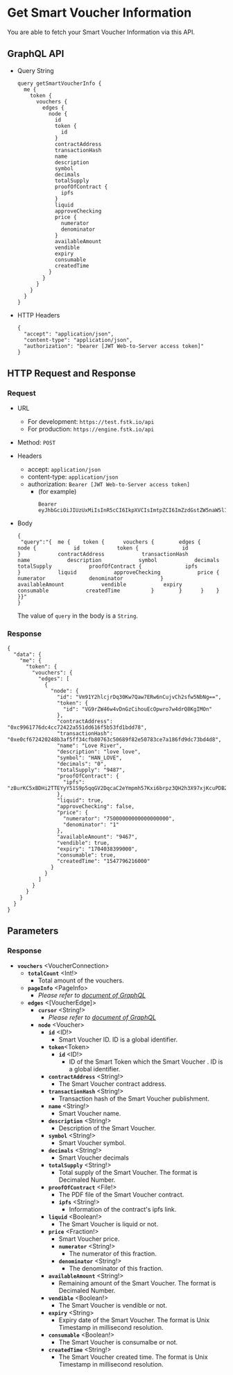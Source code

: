 
# Get Smart Voucher Information
You are able to fetch your Smart Voucher Information via this API.

## GraphQL API

- Query String
  ```
  query getSmartVoucherInfo {
    me {
      token {
        vouchers {
          edges {
            node {
              id
              token {
                id
              }
              contractAddress
              transactionHash
              name
              description
              symbol
              decimals
              totalSupply
              proofOfContract {
                ipfs
              }
              liquid
              approveChecking
              price {
                numerator
                denominator
              }
              availableAmount
              vendible
              expiry
              consumable
              createdTime
            }
          }
        }
      }
    }
  }
  ```
- HTTP Headers 
  ```
  {
    "accept": "application/json",
    "content-type": "application/json",
    "authorization": "bearer [JWT Web-to-Server access token]"
  }
  ```

## HTTP Request and Response
### Request

- URL
  - For development: `https://test.fstk.io/api`
  - For production: `https://engine.fstk.io/api`

- Method: `POST`

- Headers
  - accept: `application/json`
  - content-type: `application/json` 
  - authorization: `Bearer [JWT Web-to-Server access token]`
    - (for example)
      ```
      Bearer eyJhbGciOiJIUzUxMiIsInR5cCI6IkpXVCIsImtpZCI6ImZzdGstZW5naW5lIn0.eyJ1aWQiOiLDr1xiw73Ch8KDSFx1MDAxMcOowo5awrvCqsOAXHUwMDAywrwmIiwiaWF0IjoxNTM4NzA5MDM2LCJleHAiOjE1Mzg3OTU0MzYsImF1ZCI6InVybjpmc3RrOmVuZ2luZSIsImlzcyI6InVybjpmc3RrOmVuZ2luZSIsInN1YiI6InVybjpmc3RrOmVuZ2luZTphY2Nlc3NfdG9rZW4ifQ.msJZ61FHIkKtjUpDs4sx1Kk1rb9vdhus3ntUDj6rHNmsygiHTgOEMQFJMtVqtWqkNgrtRgGpngq8Rf47xTT53g
      ```

- Body
  ``` 
  {  
   "query":"{  me {    token {      vouchers {        edges {          node {            id            token {              id            }            contractAddress            transactionHash            name            description            symbol            decimals            totalSupply            proofOfContract {              ipfs            }            liquid            approveChecking            price {              numerator              denominator            }            availableAmount            vendible            expiry            consumable            createdTime          }        }      }    }  }}"
  }
  ```
  The value of `query` in the body is a `String`. 


### Response
```
{
  "data": {
    "me": {
      "token": {
        "vouchers": {
          "edges": [
            {
              "node": {
                "id": "Vm91Y2hlcjrDq30Kw7Qaw7ERw6nCujvCh2sfw5NbNg==",
                "token": {
                  "id": "VG9rZW46w4vDnGzCihouEcOpwro7w4drQ8KgIMOn"
                },
                "contractAddress": "0xc9961776dc4cc72422a551dd616f5b53fd1bdd78",
                "transactionHash": "0xe0cf672420248b3af5ff34cfb80763c50689f82e50783ce7a186fd9dc73bd4d8",
                "name": "Love River",
                "description": "love love",
                "symbol": "HAN_LOVE",
                "decimals": "0",
                "totalSupply": "9487",
                "proofOfContract": {
                  "ipfs": "zBurKC5xBDHi2TTEYyY51S9p5qqGV2DqcaC2eYmpmh57Kxi6brpz3QH2h3X97xjKcuPDBZasPBsAHjpjzGuBbNzWhNRCL/proofOfContract/default"
                },
                "liquid": true,
                "approveChecking": false,
                "price": {
                  "numerator": "75000000000000000000",
                  "denominator": "1"
                },
                "availableAmount": "9467",
                "vendible": true,
                "expiry": "1704038399000",
                "consumable": true,
                "createdTime": "1547796216000"
              }
            }
          ]
        }
      }
    }
  }
}
```

## Parameters
### Response
  - **`vouchers`** \<VoucherConnection>
    - **`totalCount`** \<Int!>
        - Total amount of the vouchers.
    - **`pageInfo`** \<PageInfo>
      - _Please refer to [document of GraphQL](https://graphql.org/learn/pagination/)_
    - **`edges`** \<[VoucherEdge]>
      - **`cursor`** \<String!>
        - _Please refer to [document of GraphQL](https://graphql.org/learn/pagination/)_
      - **`node`** \<Voucher>
        - **`id`** \<ID!>
          - Smart Voucher ID. ID is a global identifier.
        - **`token`**\<Token>
          - **`id`** \<ID!>
            - ID of the Smart Token which the Smart Voucher . ID is a global identifier.
        - **`contractAddress`** \<String!>
          - The Smart Voucher contract address.
        - **`transactionHash`** \<String!>
          - Transaction hash of the Smart Voucher publishment.
        - **`name`** \<String!>
          - Smart Voucher name.
        - **`description`** \<String!>
          - Description of the Smart Voucher.
        - **`symbol`** \<String!>
          - Smart Voucher symbol.
        - **`decimals`** \<String!>
          - Smart Voucher decimals
        - **`totalSupply`** \<String!>
          - Total supply of the Smart Voucher. The format is Decimaled Number.
        - **`proofOfContract`** \<File!>
          - The PDF file of the Smart Voucher contract.
          - **`ipfs`** \<String!>
            - Information of the contract's ipfs link.
        - **`liquid`** \<Boolean!>
          - The Smart Voucher is liquid or not.
        - **`price`** \<Fraction!>
          - Smart Voucher price.
          - **`numerator`** \<String!>
            - The numerator of this fraction.
          - **`denominator`** \<String!>
            - The denominator of this fraction.
        - **`availableAmount`** \<String!>
          - Remaining amount of the Smart Voucher. The format is Decimaled Number.
        - **`vendible`** \<Boolean!>
          - The Smart Voucher is vendible or not.
        - **`expiry`** \<String>
          - Expiry date of the Smart Voucher. The format is Unix Timestamp in millisecond resolution.
        - **`consumable`** \<Boolean!>
          - The Smart Voucher is consumalbe or not.
        - **`createdTime`** \<String!>
          - The Smart Voucher created time. The format is Unix Timestamp in millisecond resolution.
